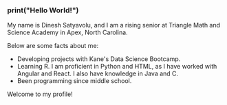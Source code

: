 ### print("Hello World!")

My name is Dinesh Satyavolu, and I am a rising senior at Triangle Math and Science Academy in Apex, North Carolina.

Below are some facts about me:

-  Developing projects with Kane's Data Science Bootcamp.
-  Learning R. I am proficient in Python and HTML, as I have worked with Angular and React. I also have knowledge in Java and C.
-  Been programming since middle school.

Welcome to my profile!
